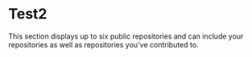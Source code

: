 # Test2
This section displays up to six public repositories and can include your repositories as well as repositories you've contributed to.
